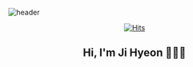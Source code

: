 ![header](https://capsule-render.vercel.app/api?type=cylinder&color=FFCFCB&height=200&section=header&text=Welcome%20I'm%20Podo&fontColor=E7F9F0&fontSize=70&animation=twinkling)

<div align=center>
	
[![Hits](https://hits.seeyoufarm.com/api/count/incr/badge.svg?url=https%3A%2F%2Fgithub.com%2Fzzsza)](https://hits.seeyoufarm.com) 

## Hi, I'm Ji Hyeon 👋🏻😁 

</div>

